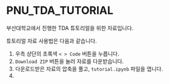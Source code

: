 # PNU_TDA_TUTORIAL
부산대학교에서 진행한 TDA 튜토리얼을 위한 자료입니다.

튜토리얼 자료 사용법은 다음과 같습니다.

1. 우측 상단의 초록색 `< > Code` 버튼을 누릅니다.
2. `Download ZIP` 버튼을 눌러 자료를 다운받습니다. 
3. 다운로드받은 자료의 압축을 풀고, `tutorial.ipynb` 파일을 엽니다.
4. 